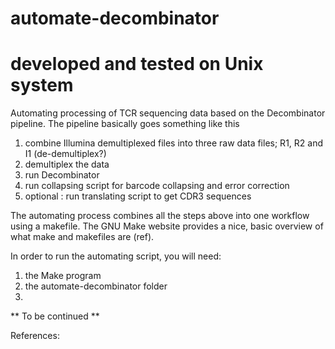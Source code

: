 # automate-decombinator
# developed and tested on Unix system

Automating processing of TCR sequencing data based on the Decombinator pipeline. The pipeline basically goes something like this

1. combine Illumina demultiplexed files into three raw data files; R1, R2 and I1 (de-demultiplex?)
2. demultiplex the data
3. run Decombinator
4. run collapsing script for barcode collapsing and error correction
5. optional : run translating script to get CDR3 sequences

The automating process combines all the steps above into one workflow using a makefile. The GNU Make website provides a nice, basic overview of what make and makefiles are (ref). 

In order to run the automating script, you will need:

1. the Make program
2. the automate-decombinator folder 
3. 

** To be continued **

References:
